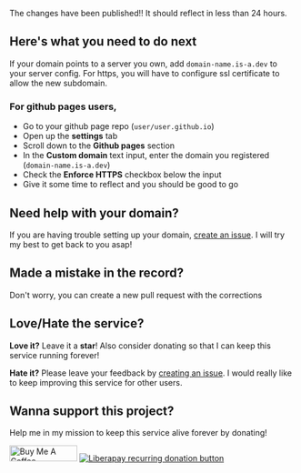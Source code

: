 The changes have been published!! It should reflect in less than 24 hours.

## Here's what you need to do next
If your domain points to a server you own, add `domain-name.is-a.dev` to your server config. For https, you will have to configure ssl certificate to allow the new subdomain.

### For github pages users,
* Go to your github page repo (`user/user.github.io`)
* Open up the **settings** tab
* Scroll down to the **Github pages** section
* In the **Custom domain** text input, enter the domain you registered (`domain-name.is-a.dev`)
* Check the **Enforce HTTPS** checkbox below the input
* Give it some time to reflect and you should be good to go

## Need help with your domain?
If you are having trouble setting up your domain, [create an issue](https://github.com/is-a-dev/register/issues/new/choose). I will try my best to get back to you asap!

## Made a mistake in the record?
Don't worry, you can create a new pull request with the corrections

## Love/Hate the service?
**Love it?** Leave it a **star**! Also consider donating so that I can keep this service running forever!

**Hate it?** Please leave your feedback by [creating an issue](https://github.com/is-a-dev/register/issues/new/choose). I would really like to keep improving this service for other users.

## Wanna support this project?

Help me in my mission to keep this service alive forever by donating!

<a href="https://www.buymeacoffee.com/phenax" target="_blank"><img src="https://cdn.buymeacoffee.com/buttons/default-orange.png" alt="Buy Me A Coffee" height="28" width="119"></a> <a href="https://liberapay.com/phenax" target="_blank"><img src="https://img.shields.io/badge/liberapay-donate-yellow.svg?style=for-the-badge" alt="Liberapay recurring donation button" /></a>
